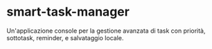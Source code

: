 # smart-task-manager
Un'applicazione console per la gestione avanzata di task con priorità, sottotask, reminder, e salvataggio locale.
